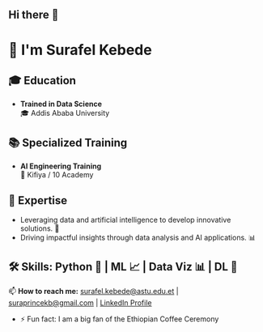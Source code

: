 ## Hi there 👋
# 👋 I'm Surafel Kebede
## 🎓 Education
- **Trained in Data Science**  
  🎓 Addis Ababa University
## 📚 Specialized Training
- **AI Engineering Training**  
  🤖 Kifiya / 10 Academy
## 💼 Expertise
- Leveraging data and artificial intelligence to develop innovative solutions. 🌟
- Driving impactful insights through data analysis and AI applications. 📊
## 🛠️ Skills: Python 🐍 | ML 📈 | Data Viz 📊 | DL 🧠
📫 **How to reach me:** [surafel.kebede@astu.edu.et](mailto:surafel.kebede@astu.edu.et) | [suraprincekb@gmail.com](mailto:suraprincekb@gmail.com) | [LinkedIn Profile](https://www.linkedin.com/in/surafelkeb/)
- ⚡ Fun fact: I am a big fan of the Ethiopian Coffee Ceremony
<!--
**surak-alf/surak-alf** is a ✨ _special_ ✨ repository because its `README.md` (this file) appears on your GitHub profile.
